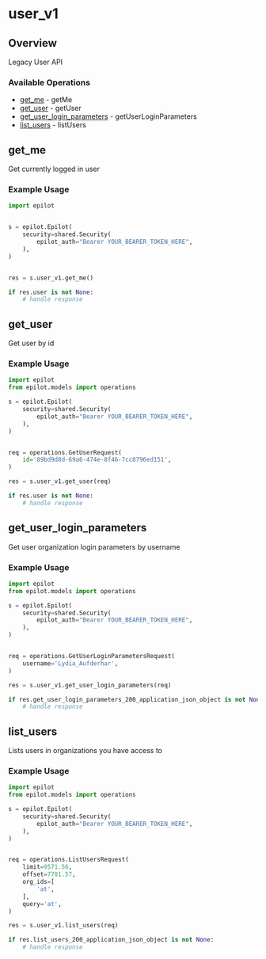 # user_v1

## Overview

Legacy User API

### Available Operations

* [get_me](#get_me) - getMe
* [get_user](#get_user) - getUser
* [get_user_login_parameters](#get_user_login_parameters) - getUserLoginParameters
* [list_users](#list_users) - listUsers

## get_me

Get currently logged in user

### Example Usage

```python
import epilot


s = epilot.Epilot(
    security=shared.Security(
        epilot_auth="Bearer YOUR_BEARER_TOKEN_HERE",
    ),
)


res = s.user_v1.get_me()

if res.user is not None:
    # handle response
```

## get_user

Get user by id

### Example Usage

```python
import epilot
from epilot.models import operations

s = epilot.Epilot(
    security=shared.Security(
        epilot_auth="Bearer YOUR_BEARER_TOKEN_HERE",
    ),
)


req = operations.GetUserRequest(
    id='89bd9d8d-69a6-474e-8f46-7cc8796ed151',
)

res = s.user_v1.get_user(req)

if res.user is not None:
    # handle response
```

## get_user_login_parameters

Get user organization login parameters by username

### Example Usage

```python
import epilot
from epilot.models import operations

s = epilot.Epilot(
    security=shared.Security(
        epilot_auth="Bearer YOUR_BEARER_TOKEN_HERE",
    ),
)


req = operations.GetUserLoginParametersRequest(
    username='Lydia_Aufderhar',
)

res = s.user_v1.get_user_login_parameters(req)

if res.get_user_login_parameters_200_application_json_object is not None:
    # handle response
```

## list_users

Lists users in organizations you have access to

### Example Usage

```python
import epilot
from epilot.models import operations

s = epilot.Epilot(
    security=shared.Security(
        epilot_auth="Bearer YOUR_BEARER_TOKEN_HERE",
    ),
)


req = operations.ListUsersRequest(
    limit=9571.56,
    offset=7781.57,
    org_ids=[
        'at',
    ],
    query='at',
)

res = s.user_v1.list_users(req)

if res.list_users_200_application_json_object is not None:
    # handle response
```
